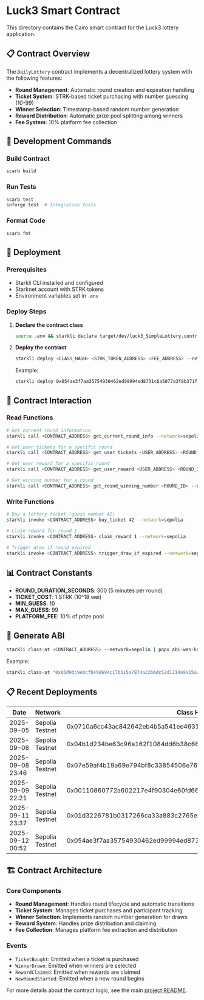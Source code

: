 # Luck3 Smart Contract

This directory contains the Cairo smart contract for the Luck3 lottery application.

## 📋 Contract Overview

The `DailyLottery` contract implements a decentralized lottery system with the following features:

- **Round Management**: Automatic round creation and expiration handling
- **Ticket System**: STRK-based ticket purchasing with number guessing (10-99)
- **Winner Selection**: Timestamp-based random number generation
- **Reward Distribution**: Automatic prize pool splitting among winners
- **Fee System**: 10% platform fee collection

## 🔧 Development Commands

### Build Contract

```bash
scarb build
```

### Run Tests

```bash
scarb test
snforge test  # Integration tests
```

### Format Code

```bash
scarb fmt
```

## 🚀 Deployment

### Prerequisites

- Starkli CLI installed and configured
- Starknet account with STRK tokens
- Environment variables set in `.env`

### Deploy Steps

1. **Declare the contract class**

   ```bash
   source .env && starkli declare target/dev/luck3_SimpleLottery.contract_class.json --network=sepolia
   ```

2. **Deploy the contract**

   ```bash
   starkli deploy <CLASS_HASH> <STRK_TOKEN_ADDRESS> <FEE_ADDRESS> --network=sepolia
   ```

   Example:

   ```bash
   starkli deploy 0x054ae3f7aa35754930462ed99994ed8731c6a5077a3f8b371f116952c4743260 0x04718f5a0Fc34cC1AF16A1cdee98fFB20C31f5cD61D6Ab07201858f4287c938D 0x05B46E1237b1Ad38293e3E962cb922Cdf8CD29011D22EeAFb7A5f367363a6De0 --network=sepolia
   ```

## 🔗 Contract Interaction

### Read Functions

```bash
# Get current round information
starkli call <CONTRACT_ADDRESS> get_current_round_info --network=sepolia

# Get user tickets for a specific round
starkli call <CONTRACT_ADDRESS> get_user_tickets <USER_ADDRESS> <ROUND_ID> --network=sepolia

# Get user reward for a specific round
starkli call <CONTRACT_ADDRESS> get_user_reward <USER_ADDRESS> <ROUND_ID> --network=sepolia

# Get winning number for a round
starkli call <CONTRACT_ADDRESS> get_round_winning_number <ROUND_ID> --network=sepolia
```

### Write Functions

```bash
# Buy a lottery ticket (guess number 42)
starkli invoke <CONTRACT_ADDRESS> buy_ticket 42 --network=sepolia

# Claim reward for round 1
starkli invoke <CONTRACT_ADDRESS> claim_reward 1 --network=sepolia

# Trigger draw if round expired
starkli invoke <CONTRACT_ADDRESS> trigger_draw_if_expired --network=sepolia
```

## 📊 Contract Constants

- **ROUND_DURATION_SECONDS**: 300 (5 minutes per round)
- **TICKET_COST**: 1 STRK (10^18 wei)
- **MIN_GUESS**: 10
- **MAX_GUESS**: 99
- **PLATFORM_FEE**: 10% of prize pool

## 🔧 Generate ABI

```bash
starkli class-at <CONTRACT_ADDRESS> --network=sepolia | pnpx abi-wan-kanabi --input /dev/stdin --output abi.ts
```

Example:

```bash
starkli class-at "0x05d9dc9ebcfb490694c17bb15a7874a22b6dc52d1214a9a15a2747d01a07b6d9" --network=sepolia | pnpx abi-wan-kanabi --input /dev/stdin --output abi.ts
```

## 📋 Recent Deployments

| Date             | Network         | Class Hash                                                         | Contract Address                                                   |
| ---------------- | --------------- | ------------------------------------------------------------------ | ------------------------------------------------------------------ |
| 2025-09-05       | Sepolia Testnet | 0x0710a6cc43ac842642eb4b5a541ee4631b53259460364366868b35dc07744810 | 0x061bfe2f84e7c8c5c1b35bd8aa6e1135b5a0554f1aedf051e222c1bf3548e321 |
| 2025-09-08       | Sepolia Testnet | 0x04b1d234be63c96a162f1084dd6b38c6684fa437bd6845cfacbca27da73c1e57 | 0x049a6282c3337ca1f3c425acfd57c4c7cc90b85c942945746b73871538587720 |
| 2025-09-08 23:46 | Sepolia Testnet | 0x07e59af4b19a69e794bf8c33854506e76b3ae5e5ff4b6f1a142d174b0c49673e | 0x01c3a075f5a914672e428e1be3f61ef32e3cc530e53b848547ce4c6971eacc11 |
| 2025-09-09 22:21 | Sepolia Testnet | 0x00110860772a602217e4f90304e60fd66c7a2e7729a921ab9b8f510beb720e94 | 0x04c97a706683dbf0f0d7738f78d6cc9422b73e16f1005ceb1e52f8d639ad4e82 |
| 2025-09-11 23:37 | Sepolia Testnet | 0x01d3226781b0317266ca33a883c2765eeed50bbbab00ee2bc2ccedf4a3cc5d9b | 0x00e6330efe390c914bfd65925c70e830b7c7ced6c5d3566ac11f4a7954c842b0 |
| 2025-09-12 00:52 | Sepolia Testnet | 0x054ae3f7aa35754930462ed99994ed8731c6a5077a3f8b371f116952c4743260 | 0x05d9dc9ebcfb490694c17bb15a7874a22b6dc52d1214a9a15a2747d01a07b6d9 |

## 🏗️ Contract Architecture

### Core Components

- **Round Management**: Handles round lifecycle and automatic transitions
- **Ticket System**: Manages ticket purchases and participant tracking
- **Winner Selection**: Implements random number generation for draws
- **Reward System**: Handles prize distribution and claiming
- **Fee Collection**: Manages platform fee extraction and distribution

### Events

- `TicketBought`: Emitted when a ticket is purchased
- `WinnerDrawn`: Emitted when winners are selected
- `RewardClaimed`: Emitted when rewards are claimed
- `NewRoundStarted`: Emitted when a new round begins

For more details about the contract logic, see the main [project README](../README.md).
